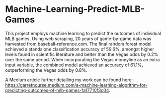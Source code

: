 # Machine-Learning-Predict-MLB-Games

This project employs machine learning to predict the outcomes of individual MLB games. Using web scraping, 20 years of game-by-game data was harvested from baseball-reference.com. The final random forest model achieved a standalone classification accuracy of 59.6%, amongst higher levels found in scientific literature and better than the Vegas odds by 0.2% over the same period. When incorporating the Vegas moneyline as an extra input variable, the combined model achieved an accuracy of 61.1%, outperforming the Vegas odds by 0.8%.

A Medium article further detailing my work can be found here: https://garretnourse.medium.com/a-machine-learning-algorithm-for-predicting-outcomes-of-mlb-games-fa17710f3c04.
